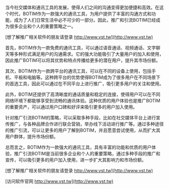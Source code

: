 当今社交媒体和通讯工具的发展，使得人们之间的沟通变得更加便捷和高效。在这个时代，BOTIM作为一款强大的通讯工具，为用户提供了丰富的沟通方式和功能，成为了人们日常生活中必不可少的一部分。因此，推广和引流BOTIM已经成为很多企业和个人的重要策略之一。

[想了解推广相关软件的朋友请登录 http://www.vst.tw](http://www.vst.tw)

首先，BOTIM作为一款免费的通讯工具，可以通过语音通话、视频通话、文字聊天等多种形式满足用户的沟通需求。它的强大功能吸引了大量用户的加入和使用，因此推广BOTIM可以将其优势和特点传播给更多的潜在用户，提升其市场份额。

其次，BOTIM作为一款跨平台的通讯工具，可以在不同的设备上使用，包括手机、平板和电脑等。这种跨平台的优势使得BOTIM成为了很多用户在不同场景下的首选工具，因此可以通过在不同平台上进行推广，吸引更多用户的关注和使用。

此外，BOTIM还提供了高清晰度的通话质量和稳定的连接，使得用户可以在不同网络环境下都能够享受到流畅的通讯体验。这种优质的用户体验也是推广BOTIM的重要资产，可以通过用户口碑和好评来吸引更多的用户加入使用。

针对推广引流BOTIM的策略，可以采取多种手段，比如在社交媒体平台上进行宣传推广，与各种品牌合作进行联合营销，举办线下活动进行推广等。通过多种途径的推广引流，可以让更多的用户了解到BOTIM，并且愿意尝试使用，从而扩大其用户群体，提升市场份额。

总而言之，BOTIM作为一款强大的通讯工具，具有丰富的功能和优质的用户体验，推广引流BOTIM是当前很多企业和个人的重要策略，通过多种手段的推广和宣传，可以吸引更多的用户加入使用，进一步扩大其影响力和市场份额。

[想了解推广相关软件的朋友请登录 http://www.vst.tw](http://www.vst.tw)


[访问软件官网 http://www.vst.tw](http://www.vst.tw)
